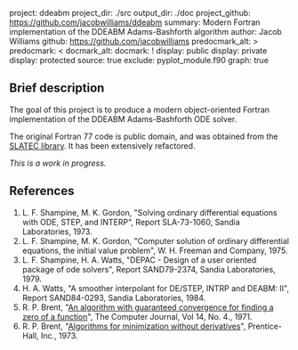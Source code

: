 project: ddeabm
project_dir: ./src
output_dir: ./doc
project_github: https://github.com/jacobwilliams/ddeabm
summary: Modern Fortran implementation of the DDEABM Adams-Bashforth algorithm
author: Jacob Williams
github: https://github.com/jacobwilliams
predocmark_alt: >
predocmark: <
docmark_alt:
docmark: !
display: public
display: private
display: protected
source: true
exclude: pyplot_module.f90
graph: true

Brief description
---------------

The goal of this project is to produce a modern object-oriented Fortran implementation of the DDEABM Adams-Bashforth ODE solver.

The original Fortran 77 code is public domain, and was obtained from the [SLATEC library](http://www.netlib.org/slatec/src/). It has been extensively refactored.

*This is a work in progress.*

## References

1. L. F. Shampine, M. K. Gordon, "Solving ordinary differential equations with ODE, STEP, and INTERP",  Report SLA-73-1060, Sandia Laboratories, 1973.
2. L. F. Shampine, M. K. Gordon, "Computer solution of ordinary differential equations, the initial value problem", W. H. Freeman and Company, 1975.
3. L. F. Shampine, H. A. Watts, "DEPAC - Design of a user oriented package of ode solvers", Report SAND79-2374, Sandia Laboratories, 1979.
4. H. A. Watts, "A smoother interpolant for DE/STEP, INTRP and DEABM: II", Report SAND84-0293, Sandia Laboratories, 1984.
5. R. P. Brent, "[An algorithm with guaranteed convergence for finding a zero of a function](http://maths-people.anu.edu.au/~brent/pd/rpb005.pdf)", The Computer Journal, Vol 14, No. 4., 1971.
6. R. P. Brent, "[Algorithms for minimization without derivatives](http://maths-people.anu.edu.au/~brent/pub/pub011.html)", Prentice-Hall, Inc., 1973.
